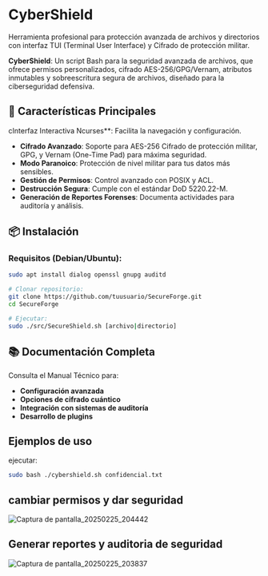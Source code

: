 # CyberShield
Herramienta profesional para protección avanzada de archivos y directorios con interfaz TUI (Terminal User Interface) y Cifrado de protección militar.

**CyberShield**: Un script Bash para la seguridad avanzada de archivos, que ofrece permisos personalizados, cifrado AES-256/GPG/Vernam, atributos inmutables y sobreescritura segura de archivos, diseñado para la ciberseguridad defensiva.

## 🚀 Características Principales

cInterfaz Interactiva Ncurses**: Facilita la navegación y configuración.
- **Cifrado Avanzado**: Soporte para AES-256 Cifrado de protección militar, GPG, y Vernam (One-Time Pad) para máxima seguridad.
- **Modo Paranoico**: Protección de nivel militar para tus datos más sensibles.
- **Gestión de Permisos**: Control avanzado con POSIX y ACL.
- **Destrucción Segura**: Cumple con el estándar DoD 5220.22-M.
- **Generación de Reportes Forenses**: Documenta actividades para auditoría y análisis.

## 📦 Instalación

### Requisitos (Debian/Ubuntu):
```bash
sudo apt install dialog openssl gnupg auditd

# Clonar repositorio:
git clone https://github.com/tuusuario/SecureForge.git
cd SecureForge

# Ejecutar:
sudo ./src/SecureShield.sh [archivo|directorio]
```

## 📚 Documentación Completa
Consulta el Manual Técnico para:

- **Configuración avanzada**
- **Opciones de cifrado cuántico**
- **Integración con sistemas de auditoría**
- **Desarrollo de plugins**

##  Ejemplos de uso
ejecutar: 
```bash
sudo bash ./cybershield.sh confidencial.txt      

```
## cambiar permisos y dar seguridad

![Captura de pantalla_20250225_204442](https://github.com/user-attachments/assets/d84fdfb6-d93f-4ab7-bd19-d867fa09593f)

## Generar reportes y auditoria de seguridad

![Captura de pantalla_20250225_203837](https://github.com/user-attachments/assets/f829f53c-8572-4240-bc57-19b9a2f319e3)



